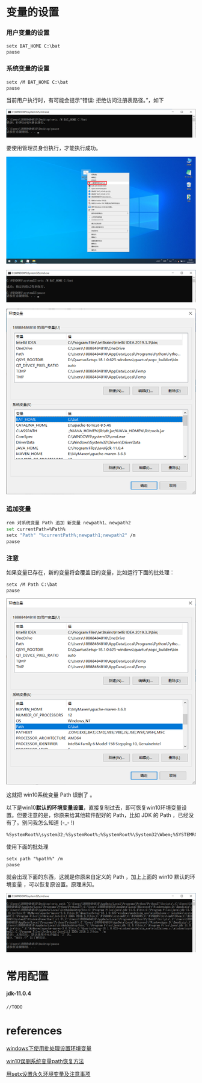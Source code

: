 # 变量的设置

### 用户变量的设置

```
setx BAT_HOME C:\bat
pause
```

### 系统变量的设置

```
setx /M BAT_HOME C:\bat
pause
```

当前用户执行时，有可能会提示”错误: 拒绝访问注册表路径。”，如下

![image-20200921194011887](批处理设置环境变量/image-20200921194011887.png)

要使用管理员身份执行，才能执行成功。

![image-20200921194608885](批处理设置环境变量/image-20200921194608885.png)

![image-20200921193909892](批处理设置环境变量/image-20200921193909892.png)

![image-20200921194721110](批处理设置环境变量/image-20200921194721110.png)

### 追加变量

```bash
rem 对系统变量 Path 追加 新变量 newpath1、newpath2
set currentPath=%Path%
setx "Path" "%currentPath%;newpath1;newpath2" /m
pause
```

### 注意

如果变量已存在，新的变量将会覆盖旧的变量，比如运行下面的批处理：

```
setx /M Path C:\bat
pause
```

![image-20200921200215487](批处理设置环境变量/image-20200921200215487.png)

这就把 win10系统变量 Path 误删了 。

以下是win10**默认的环境变量设置**，直接复制过去，即可恢复win10环境变量设置。但要注意的是，你原来给其他软件配好的 Path，比如 JDK 的 Path ，已经没有了。别问我怎么知道  (-_- !)    

```
%SystemRoot%\system32;%SystemRoot%;%SystemRoot%\System32\Wbem;%SYSTEMROOT%\System32\WindowsPowerShell\v1.0\;
```

使用下面的批处理

```
setx path "%path%" /m
pause
```

就会出现下面的东西，这就是你原来自定义的 Path ，加上上面的 win10 默认的环境变量 ，可以恢复原设置。原理未知。

![image-20200921202442966](批处理设置环境变量/image-20200921202442966.png)


# 常用配置

#### jdk-11.0.4

```
//TODO

```

# references

[windows下使用批处理设置环境变量](https://www.cnblogs.com/lhat/p/8717841.html)

[win10误删系统变量path恢复方法](https://blog.csdn.net/claire017/article/details/81563343)

[用setx设置永久环境变量及注意事项](https://blog.csdn.net/fm0517/article/details/52450940)